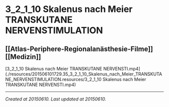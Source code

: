 # 3_2_1_10 Skalenus nach Meier TRANSKUTANE NERVENSTIMULATION
 [[Atlas-Periphere-Regionalanästhesie-Filme]] [[Medizin]] 
---



[3\_2\_1\_10 Skalenus nach Meier TRANSKUTANE NERVENSTI.mp4](./resources/201506101729.35_3_2_1_10_Skalenus_nach_Meier_TRANSKUTANE_NERVENSTIMULATION.resources/3_2_1_10 Skalenus nach Meier TRANSKUTANE NERVENSTI.mp4)

---

_Created at 20150610._
_Last updated at 20150610._



